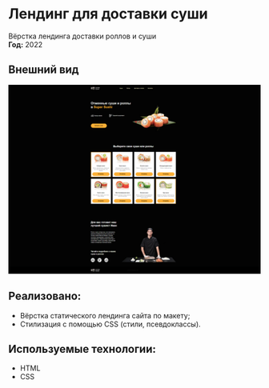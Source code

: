 # Лендинг для доставки суши

Вёрстка лендинга доставки роллов и суши  
**Год:** 2022

## Внешний вид

![project-screen](project-image.jpg)

## Реализовано:
- Вёрстка статического лендинга сайта по макету;
- Стилизация с помощью CSS (стили, псевдоклассы).

## Используемые технологии:
* HTML
* CSS